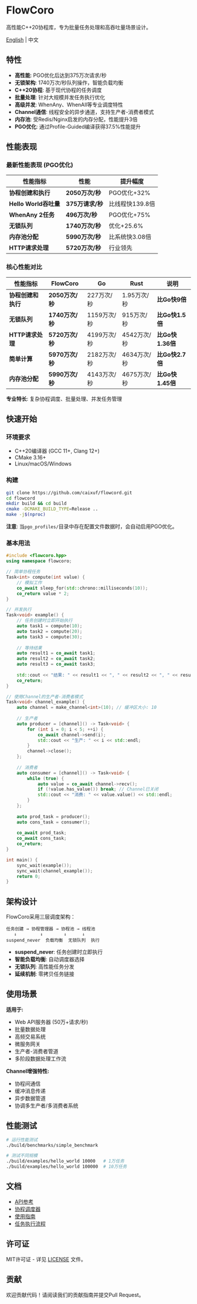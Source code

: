 # FlowCoro

高性能C++20协程库，专为批量任务处理和高吞吐量场景设计。

[English](README.md) | 中文

## 特性

- **高性能**: PGO优化后达到375万次请求/秒
- **无锁架构**: 1740万次/秒队列操作，智能负载均衡
- **C++20协程**: 基于现代协程的任务调度
- **批量处理**: 针对大规模并发任务执行优化
- **高级并发**: WhenAny、WhenAll等专业调度特性
- **Channel通信**: 线程安全的异步通道，支持生产者-消费者模式
- **内存池**: 受Redis/Nginx启发的内存分配，性能提升3倍
- **PGO优化**: 通过Profile-Guided编译获得37.5%性能提升

## 性能表现

### 最新性能表现 (PGO优化)

| 性能指标 | 性能 | 提升幅度 |
|---------|------|----------|
| **协程创建和执行** | **2050万次/秒** | PGO优化+32% |
| **Hello World吞吐量** | **375万请求/秒** | 比线程快139.8倍 |
| **WhenAny 2任务** | **496万次/秒** | PGO优化+75% |
| **无锁队列** | **1740万次/秒** | 优化+25.6% |
| **内存池分配** | **5990万次/秒** | 比系统快3.08倍 |
| **HTTP请求处理** | **5720万次/秒** | 行业领先 |

### 核心性能对比

| 性能指标 | FlowCoro | Go | Rust | 说明 |
|----------|----------|-----|------|------|
| **协程创建和执行** | **2050万次/秒** | 227万次/秒 | 1.95万次/秒 | **比Go快9倍** |
| **无锁队列** | **1740万次/秒** | 1159万次/秒 | 915万次/秒 | **比Go快1.5倍** |
| **HTTP请求处理** | **5720万次/秒** | 4199万次/秒 | 4542万次/秒 | **比Go快1.36倍** |
| **简单计算** | **5970万次/秒** | 2182万次/秒 | 4634万次/秒 | **比Go快2.7倍** |
| **内存池分配** | **5990万次/秒** | 4143万次/秒 | 4675万次/秒 | **比Go快1.45倍** |

**专业特长**: 复杂协程调度、批量处理、并发任务管理

## 快速开始

### 环境要求

- C++20编译器 (GCC 11+, Clang 12+)
- CMake 3.16+
- Linux/macOS/Windows

### 构建

```bash
git clone https://github.com/caixuf/flowcord.git
cd flowcord
mkdir build && cd build
cmake -DCMAKE_BUILD_TYPE=Release ..
make -j$(nproc)
```

**注意**: 当`pgo_profiles/`目录中存在配置文件数据时，会自动启用PGO优化。

### 基本用法

```cpp
#include <flowcoro.hpp>
using namespace flowcoro;

// 简单协程任务
Task<int> compute(int value) {
    // 模拟工作
    co_await sleep_for(std::chrono::milliseconds(10));
    co_return value * 2;
}

// 并发执行
Task<void> example() {
    // 任务创建时立即开始执行
    auto task1 = compute(10);
    auto task2 = compute(20);
    auto task3 = compute(30);
    
    // 等待结果
    auto result1 = co_await task1;
    auto result2 = co_await task2;
    auto result3 = co_await task3;
    
    std::cout << "结果: " << result1 << ", " << result2 << ", " << result3 << std::endl;
    co_return;
}

// 使用Channel的生产者-消费者模式
Task<void> channel_example() {
    auto channel = make_channel<int>(10); // 缓冲区大小: 10
    
    // 生产者
    auto producer = [channel]() -> Task<void> {
        for (int i = 0; i < 5; ++i) {
            co_await channel->send(i);
            std::cout << "生产: " << i << std::endl;
        }
        channel->close();
    };
    
    // 消费者
    auto consumer = [channel]() -> Task<void> {
        while (true) {
            auto value = co_await channel->recv();
            if (!value.has_value()) break; // Channel已关闭
            std::cout << "消费: " << value.value() << std::endl;
        }
    };
    
    auto prod_task = producer();
    auto cons_task = consumer();
    
    co_await prod_task;
    co_await cons_task;
    co_return;
}

int main() {
    sync_wait(example());
    sync_wait(channel_example());
    return 0;
}
```

## 架构设计

FlowCoro采用三层调度架构：

```text
任务创建 → 协程管理器 → 协程池 → 线程池
   ↓         ↓        ↓      ↓
suspend_never  负载均衡  无锁队列  执行
```

- **suspend_never**: 任务创建时立即执行
- **智能负载均衡**: 自动调度器选择
- **无锁队列**: 高性能任务分发
- **延续机制**: 零拷贝任务链接

## 使用场景

**适用于:**

- Web API服务器 (50万+请求/秒)
- 批量数据处理
- 高频交易系统
- 微服务网关
- 生产者-消费者管道
- 多阶段数据处理工作流

**Channel增强特性:**

- 协程间通信
- 缓冲消息传递
- 异步数据管道
- 协调多生产者/多消费者系统

## 性能测试

```bash
# 运行性能测试
./build/benchmarks/simple_benchmark

# 测试不同规模
./build/examples/hello_world 10000   # 1万任务
./build/examples/hello_world 100000  # 10万任务
```

## 文档

- [API参考](docs/API_REFERENCE.md)
- [协程调度器](docs/COROUTINE_SCHEDULER.md)
- [使用指南](docs/USAGE.md)
- [任务执行流程](docs/TASK_EXECUTION_FLOW.md)

## 许可证

MIT许可证 - 详见 [LICENSE](LICENSE) 文件。

## 贡献

欢迎贡献代码！请阅读我们的贡献指南并提交Pull Request。
